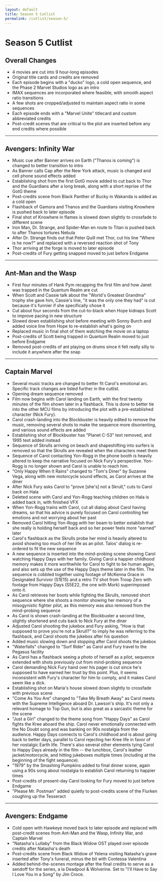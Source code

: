 ```yaml
---
layout: default
title: Season 5 Cutlist
permalink: /cutlist/season-5/
---
```


# Season 5 Cutlist

## Overall Changes
- 4 movies are cut into 9 hour-long episodes
- Original title cards and credits are removed
- Each episode begins with a "ducko" logo, a cold open sequence, and the Phase 2 Marvel Studios logo as an intro
- IMAX sequences are incorporated where feasible, with smooth aspect ratio transitions
- A few shots are cropped/adjusted to maintain aspect ratio in some sequences
- Each episode ends with a "Marvel Unite" titlecard and custom abbreviated credits
- Post-credit scenes that are critical to the plot are inserted before any end credits where possible

* * *

## Avengers: Infinity War
- Music cue after Banner arrives on Earth ("Thanos is coming") is changed to better transition to intro
- As Banner calls Cap after the New York attack, music is changed and cell phone sound effects added
- Establishing shot from the first GotG movie added to cut back to Thor and the Guardians after a long break, along with a short reprise of the GotG theme
- Post-credits scene from Black Panther of Bucky in Wakanda is added as a cold open
- Flashback of Gamora and Thanos and the Guardians visiting Knowhere is pushed back to later episode
- Final shot of Knowhere in flames is slowed down slightly to crossfade to different scene
- Iron Man, Dr. Strange, and Spider-Man en route to Titan is pushed back to after Thanos tortures Nebula
- After Dr. Strange finds out that Peter Quill met Thor, cut his line "Where is he now?" and replaced with a reversed reaction shot of Tony
- Thor arriving at the forge is moved to later episode
- Post-credits of Fury getting snapped moved to just before Endgame

* * *

## Ant-Man and the Wasp
- First four minutes of Hank Pym recapping the first film and how Janet was trapped in the Quantum Realm are cut
- When Scott and Cassie talk about the "World's Greatest Grandma" trophy she gave him, Cassie's line, "it was the only one they had" is cut because it's funnier if she specifically chose it
- Cut about four seconds from the cut-to-black when Hope kidnaps Scott to improve pacing in new structure
- Slowed down establishing shot before meeting with Sonny Burch and added voice line from Hope to re-establish what's going on
- Replaced music in final shot of them watching the movie on a laptop
- Post-credits of Scott being trapped in Quantum Realm moved to just before Endgame
- Removed post-credits of ant playing on drums since it felt really silly to include it anywhere after the snap

* * *

## Captain Marvel
- Several music tracks are changed to better fit Carol's emotional arc. Specific track changes are listed further in the cutlist.
- Opening dream sequence removed
- Film now begins with Carol landing on Earth, with the first twenty minutes of the film shown later in a flashback. This is done to better tie into the other MCU films by introducing the plot with a pre-established character (Nick Fury).
- Carol crash-landing into the Blockbuster is heavily edited to remove the music, removing several shots to make the sequence more disorienting, and various sound effects are added
- Establishing shot of Blockbuster has "Planet C-53" text removed, and 1995 text added instead
- Sequence of Skrulls arriving on beach and shapeshifting into surfers is removed so that the Skrulls are revealed when the characters meet them
- Sequence of Carol contacting Yon-Rogg in the phone booth is heavily altered to keep the narrative focused on Nick Fury's perspective. Yon-Rogg is no longer shown and Carol is unable to reach him.
- "Only Happy When It Rains" changed to "Tom's Diner" by Suzanne Vega, along with new motorcycle sound effects, as Carol arrives at the diner
- After Nick Fury asks Carol to "prove [she's] not a Skrull," cuts to Carol back on Hala
- Deleted scene with Carol and Yon-Rogg teaching children on Hala is added back in, with finished VFX
- When Yon-Rogg trains with Carol, cut all dialog about Carol having dreams, so that his advice is purely focused on Carol controlling her emotions and not worrying about her past
- Removed Carol hitting Yon-Rogg with her beam to better establish that she really is holding herself back and so her power feels more "earned" later
- Carol's flashback as the Skrulls probe her mind is heavily altered to avoid showing too much of her life as an pilot. Talos' dialog is re-ordered to fit the new sequence
- A new sequence is inserted into the mind-probing scene showing Carol watching Happy Days with her family. Giving Carol a happier childhood memory makes it more worthwhile for Carol to fight to be human again, and also sets up the use of the Happy Days theme later in the film. The sequence is cobbled together using footage of McKenna Grace in Designated Survivor (S1E15) and a retro TV shot from Troop Zero with footage from Happy Days (S5E22, the one with Mork) superimposed onto it.
- As Carol retrieves her boots while fighting the Skrulls, removed short sequence where she shoots a monitor showing her memory of a misogynistic fighter pilot, as this memory was also removed from the mind-probing sequence
- As Carol is shown crash-landing at the Blockbuster a second time, slightly shortened and cuts back to Nick Fury at the diner
- Adjusted Carol shooting the jukebox and Fury asking, "How is that supposed to prove you're not a Skrull?" to imply he was referring to the flashback, and Carol shoots the jukebox after his question
- Added music slowing down and stopping after Carol shoots the jukebox
- "Waterfalls" changed to "Surf Rider" as Carol and Fury travel to the Pegasus facility
- As Carol has a flashback seeing a photo of herself as a pilot, sequence extended with shots previously cut from mind-probing sequence
- Carol demanding Nick Fury hand over his pager is cut since he's supposed to have earned her trust by this point. Plus, it seems inconsistent with Fury's character for him to comply, and it makes Carol seem like a dick.
- Establishing shot on Maria's house slowed down slightly to crossfade with previous scene
- "Come As You Are" changed to "Take My Breath Away" as Carol meets with the Supreme Intelligence aboard Dr. Lawson's ship. It's not only a relevant homage to Top Gun, but is also great as a sarcastic theme for the scene
- "Just a Girl" changed to the theme song from "Happy Days" as Carol fights the Kree aboard the ship. Carol never emotionally connected with the No Doubt song and was banking on 90s nostalgia from the audience. Happy Days connects to Carol's childhood and is about going back to better days, parallel to Carol rejecting her Kree life in favor of her nostalgic Earth life. There's also several other elements tying Carol to Happy Days already in the film -- the lunchbox, Carol's leather jacket/motorcycle, and hitting jukeboxes multiple times (including at the beginning of the fight sequence).
- "1979" by the Smashing Pumpkins added to final dinner scene, again using a 90s song about nostalgia to establish Carol returning to happier times
- Post-credits of present-day Carol looking for Fury moved to just before Endgame
- "Please Mr. Postman" added quietly to post-credits scene of the Flurken coughing up the Tesseract

* * *

## Avengers: Endgame
- Cold open with Hawkeye moved back to later episode and replaced with post-credit scenes from Ant-Man and the Wasp, Infinity War, and Captain Marvel
- "Natasha's Lullaby" from the Black Widow OST played over episode credits after Natasha's death
- Post-credits scene from Black Widow of Yelena visiting Natasha's grave inserted after Tony's funeral, minus the bit with Contessa Valentina
- Added behind-the-scenes montage after the final credits to serve as a sendoff for the series, a la Deadpool & Wolverine. Set to "I'll Have to Say I Love You in a Song" by Jim Croce.